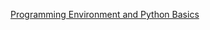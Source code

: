 [Programming Environment and Python Basics](https://docs.google.com/presentation/d/1IXetL5gpAdlF-wpogIjkj_HrtZ_JmC5q5VlDcPYaDjA/edit?usp=sharing)
